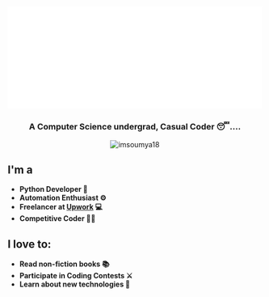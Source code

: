 <img src='https://github.com/imsoumya18/imsoumya18/blob/main/svg.svg'>

<h3 align="center">A Computer Science undergrad, Casual Coder 😴....</h3>
<p align="center"> <img src="https://komarev.com/ghpvc/?username=imsoumya18&label=Profile%20views&color=0e75b6&style=flat" alt="imsoumya18" /> </p>

## I'm a
 - **Python Developer 🐍**
 - **Automation Enthusiast ⚙️**
 - **Freelancer at [Upwork](www.upwork.com) 💻**
 - **Competitive Coder 🐱‍💻**

## I love to:
 - **Read non-fiction books 📚**
 - **Participate in Coding Contests ⚔️**
 - **Learn about new technologies 🤔**
